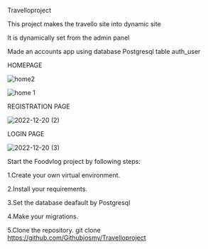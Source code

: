 Travelloproject


This project  makes the travello site into dynamic site

It is dynamically set from the admin panel

Made an accounts app using  database Postgresql table auth_user


HOMEPAGE

![home2](https://user-images.githubusercontent.com/117254338/208694919-c4ed560d-ebea-48c8-8060-62e2d3632732.jpg)

![home 1](https://user-images.githubusercontent.com/117254338/208694619-81cd41fd-2099-4192-a8f6-1c996081a623.jpg)

REGISTRATION PAGE

![2022-12-20 (2)](https://user-images.githubusercontent.com/117254338/208695168-64583d69-ea15-46e6-b73a-407e4767e1d0.png)

LOGIN PAGE

![2022-12-20 (3)](https://user-images.githubusercontent.com/117254338/208695372-76009223-3dd2-43f3-aac1-b408fc784035.png)




Start the Foodvlog project by following steps:

1.Create your own virtual environment.

2.Install your requirements.

3.Set the database deafault by Postgresql

4.Make your migrations.

5.Clone the repository. git clone https://github.com/Githubjosmy/Travelloproject










































